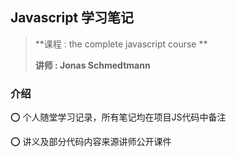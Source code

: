 ## Javascript 学习笔记

>**课程 : the complete javascript course **
>
>**讲师 : Jonas Schmedtmann**



### 介绍

⭕ 个人随堂学习记录，所有笔记均在项目JS代码中备注

⭕ 讲义及部分代码内容来源讲师公开课件

